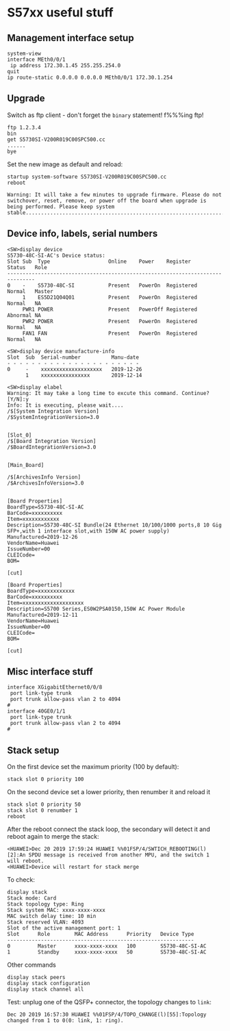 # S57xx useful stuff

## Management interface setup

```
system-view
interface MEth0/0/1
 ip address 172.30.1.45 255.255.254.0
quit
ip route-static 0.0.0.0 0.0.0.0 MEth0/0/1 172.30.1.254
```

## Upgrade

Switch as ftp client - don't forget the `binary` statement! f%%%ing ftp!

```
ftp 1.2.3.4
bin
get S5730SI-V200R019C00SPC500.cc
......
bye
```

Set the new image as default and reload:

```
startup system-software S5730SI-V200R019C00SPC500.cc
reboot

Warning: It will take a few minutes to upgrade firmware. Please do not switchover, reset, remove, or power off the board when upgrade is being performed. Please keep system stable..................................................................................................................................
```

## Device info, labels, serial numbers

```
<SW>display device
S5730-48C-SI-AC's Device status:
Slot Sub  Type                   Online    Power    Register     Status   Role
-------------------------------------------------------------------------------
0    -    S5730-48C-SI           Present   PowerOn  Registered   Normal   Master
     1    ES5D21Q04Q01           Present   PowerOn  Registered   Normal   NA
     PWR1 POWER                  Present   PowerOff Registered   Abnormal NA
     PWR2 POWER                  Present   PowerOn  Registered   Normal   NA
     FAN1 FAN                    Present   PowerOn  Registered   Normal   NA
```

```
<SW>display device manufacture-info
Slot  Sub  Serial-number          Manu-date
- - - - - - - - - - - - - - - - - - - - - -
0     -    xxxxxxxxxxxxxxxxxxxx   2019-12-26
      1    xxxxxxxxxxxxxxxx       2019-12-14
```

```
<SW>display elabel
Warning: It may take a long time to excute this command. Continue? [Y/N]:y
Info: It is executing, please wait....
/$[System Integration Version]
/$SystemIntegrationVersion=3.0


[Slot_0]
/$[Board Integration Version]
/$BoardIntegrationVersion=3.0


[Main_Board]

/$[ArchivesInfo Version]
/$ArchivesInfoVersion=3.0


[Board Properties]
BoardType=S5730-48C-SI-AC
BarCode=xxxxxxxxxx
Item=xxxxxxxxxxxx
Description=S5730-48C-SI Bundle(24 Ethernet 10/100/1000 ports,8 10 Gig SFP+,with 1 interface slot,with 150W AC power supply)
Manufactured=2019-12-26
VendorName=Huawei
IssueNumber=00
CLEICode=
BOM=

[cut]

[Board Properties]
BoardType=xxxxxxxxxxxx
BarCode=xxxxxxxxxx
Item=xxxxxxxxxxxxxxxxxxxx
Description=S5700 Series,ES0W2PSA0150,150W AC Power Module
Manufactured=2019-12-11
VendorName=Huawei
IssueNumber=00
CLEICode=
BOM=

[cut]

```

## Misc interface stuff

```
interface XGigabitEthernet0/0/8
 port link-type trunk
 port trunk allow-pass vlan 2 to 4094
#
interface 40GE0/1/1
 port link-type trunk
 port trunk allow-pass vlan 2 to 4094
#
```

## Stack setup

On the first device set the maximum priority (100 by default):

```
stack slot 0 priority 100
```

On the second device set a lower priority, then renumber it and reload it

```
stack slot 0 priority 50
stack slot 0 renumber 1
reboot
```

After the reboot connect the stack loop, the secondary will detect it and reboot again to merge the stack:

```
<HUAWEI>Dec 20 2019 17:59:24 HUAWEI %%01FSP/4/SWTICH_REBOOTING(l)[2]:An SPDU message is received from another MPU, and the switch 1 will reboot.
<HUAWEI>Device will restart for stack merge
```

To check:

```
display stack
Stack mode: Card
Stack topology type: Ring
Stack system MAC: xxxx-xxxx-xxxx
MAC switch delay time: 10 min
Stack reserved VLAN: 4093
Slot of the active management port: 1
Slot      Role        MAC Address      Priority   Device Type
-------------------------------------------------------------
0         Master      xxxx-xxxx-xxxx   100        S5730-48C-SI-AC
1         Standby     xxxx-xxxx-xxxx   50         S5730-48C-SI-AC
```

Other commands

```
display stack peers
display stack configuration
display stack channel all
```

Test: unplug one of the QSFP+ connector, the topology changes to `link`:

```
Dec 20 2019 16:57:30 HUAWEI %%01FSP/4/TOPO_CHANGE(l)[55]:Topology changed from 1 to 0(0: link, 1: ring).
```
